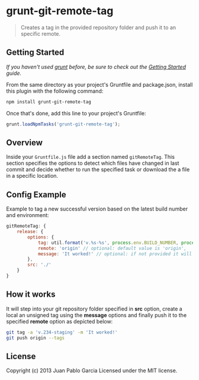 grunt-git-remote-tag
===========================

> Creates a tag in the provided repository folder and push it to an specific remote.

## Getting Started
_If you haven't used [grunt](http://gruntjs.com/) before, be sure to check out the [Getting Started](https://github.com/cowboy/grunt/blob/master/docs/getting_started.md) guide._

From the same directory as your project's Gruntfile and package.json, install this plugin with the following command:

```bash
npm install grunt-git-remote-tag
```

Once that's done, add this line to your project's Gruntfile:

```js
grunt.loadNpmTasks('grunt-git-remote-tag');
```

## Overview

Inside your `Gruntfile.js` file add a section named `gitRemoteTag`. This section specifies the
options to detect which files have changed in last commit and decide whether to run the specified task or download
the a file in a specific location.

## Config Example

Example to tag a new successful version based on the latest build number and environment:

```javascript
gitRemoteTag: {
    release: {
        options: {
            tag: util.format('v.%s-%s', process.env.BUILD_NUMBER, process.env.ENVIRONMENT),
            remote: 'origin' // optional: default value is 'origin',
            message: 'It worked!' // optional: if not provided it will use the tag as the message
        },
        src: './'
    }
}
```

## How it works

It will step into your git repository folder specified in **src** option, create a local an unsigned
tag using the **message** options and finally push it to the specified **remote** option as depicted below:

```bash
git tag -a 'v.234-staging' -m 'It worked!'
git push origin --tags
```

License
-------

Copyright (c) 2013 Juan Pablo Garcia
Licensed under the MIT license.
